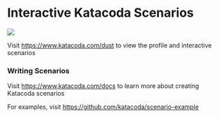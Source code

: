# Interactive Katacoda Scenarios

[![](http://shields.katacoda.com/katacoda/dust/count.svg)](https://www.katacoda.com/dust "Get your profile on Katacoda.com")

Visit https://www.katacoda.com/dust to view the profile and interactive scenarios

### Writing Scenarios
Visit https://www.katacoda.com/docs to learn more about creating Katacoda scenarios

For examples, visit https://github.com/katacoda/scenario-example
